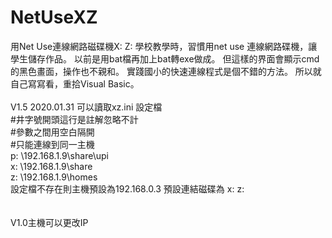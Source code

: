 # NetUseXZ
用Net Use連線網路磁碟機X: Z:
學校教學時，習慣用net use 連線網路碟機，讓學生儲存作品。
以前是用bat檔再加上bat轉exe做成。
但這樣的界面會顯示cmd的黑色畫面，操作也不親和。
實踐國小的快速連線程式是個不錯的方法。
所以就自己寫寫看，重拾Visual Basic。
<br>
<br>
V1.5 2020.01.31 可以讀取xz.ini 設定檔<br>
#井字號開頭這行是註解忽略不計<br>
#參數之間用空白隔開<br>
#只能連線到同一主機<br>
p: \\192.168.1.9\share\upi<br>
x: \\192.168.1.9\share<br>
z: \\192.168.1.9\homes<br>
設定檔不存在則主機預設為192.168.0.3 預設連結磁碟為 x: z:<br>
<br>
<br>
V1.0主機可以更改IP<br>
